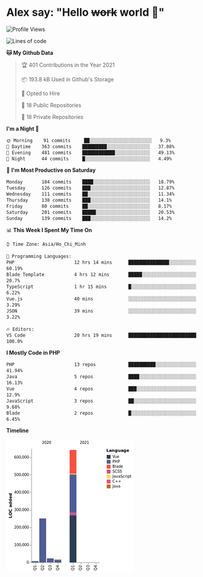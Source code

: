 # Alex say: "Hello ~~work~~ world 🐾"

<!--START_SECTION:waka-->
![Profile Views](http://img.shields.io/badge/Profile%20Views-11-blue)

![Lines of code](https://img.shields.io/badge/From%20Hello%20World%20I%27ve%20Written-939793%20lines%20of%20code-blue)

**🐱 My Github Data** 

> 🏆 401 Contributions in the Year 2021
 > 
> 📦 193.8 kB Used in Github's Storage 
 > 
> 💼 Opted to Hire
 > 
> 📜 18 Public Repositories 
 > 
> 🔑 18 Private Repositories  
 > 
**I'm a Night 🦉** 

```text
🌞 Morning    91 commits     ██░░░░░░░░░░░░░░░░░░░░░░░   9.3% 
🌆 Daytime    363 commits    █████████░░░░░░░░░░░░░░░░   37.08% 
🌃 Evening    481 commits    ████████████░░░░░░░░░░░░░   49.13% 
🌙 Night      44 commits     █░░░░░░░░░░░░░░░░░░░░░░░░   4.49%

```
📅 **I'm Most Productive on Saturday** 

```text
Monday       184 commits    ████░░░░░░░░░░░░░░░░░░░░░   18.79% 
Tuesday      126 commits    ███░░░░░░░░░░░░░░░░░░░░░░   12.87% 
Wednesday    111 commits    ██░░░░░░░░░░░░░░░░░░░░░░░   11.34% 
Thursday     138 commits    ███░░░░░░░░░░░░░░░░░░░░░░   14.1% 
Friday       80 commits     ██░░░░░░░░░░░░░░░░░░░░░░░   8.17% 
Saturday     201 commits    █████░░░░░░░░░░░░░░░░░░░░   20.53% 
Sunday       139 commits    ███░░░░░░░░░░░░░░░░░░░░░░   14.2%

```


📊 **This Week I Spent My Time On** 

```text
⌚︎ Time Zone: Asia/Ho_Chi_Minh

💬 Programming Languages: 
PHP                      12 hrs 14 mins      ███████████████░░░░░░░░░░   60.19% 
Blade Template           4 hrs 12 mins       █████░░░░░░░░░░░░░░░░░░░░   20.7% 
TypeScript               1 hr 15 mins        █░░░░░░░░░░░░░░░░░░░░░░░░   6.22% 
Vue.js                   40 mins             ░░░░░░░░░░░░░░░░░░░░░░░░░   3.29% 
JSON                     39 mins             ░░░░░░░░░░░░░░░░░░░░░░░░░   3.22%

🔥 Editors: 
VS Code                  20 hrs 19 mins      █████████████████████████   100.0%

```

**I Mostly Code in PHP** 

```text
PHP                      13 repos            ██████████░░░░░░░░░░░░░░░   41.94% 
Java                     5 repos             ████░░░░░░░░░░░░░░░░░░░░░   16.13% 
Vue                      4 repos             ███░░░░░░░░░░░░░░░░░░░░░░   12.9% 
JavaScript               3 repos             ██░░░░░░░░░░░░░░░░░░░░░░░   9.68% 
Blade                    2 repos             █░░░░░░░░░░░░░░░░░░░░░░░░   6.45%

```


**Timeline**

![Chart not found](https://raw.githubusercontent.com/alexzvn/alexzvn/main/charts/bar_graph.png) 


<!--END_SECTION:waka-->
